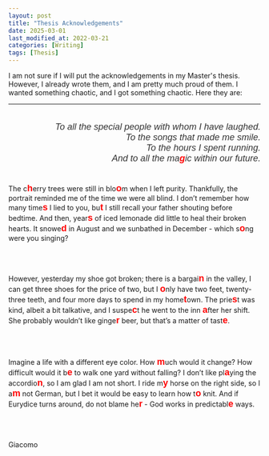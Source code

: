 ```yaml
---
layout: post
title: "Thesis Acknowledgements"
date: 2025-03-01
last_modified_at: 2022-03-21
categories: [Writing]
tags: [Thesis]
---
```


<style>
    .custom_font {
        font-family: 'CMU Serif', sans-serif;
        font-size: 18px;
        color: #333;
    }

    .red {
        font-family: 'CMU Serif', sans-serif;
        font-size: 18px;
        color: #ff0000;
    }

</style>

I am not sure if I will put the acknowledgements in my Master's thesis. 
However, I already wrote them, and I am pretty much proud of them. 
I wanted something chaotic, and I got something chaotic. 
Here they are:

---

<p align="right">
<i class="custom_font">
    <br>
    To all the special people with whom I have laughed. <br>
    To the songs that made me smile. <br>
    To the hours I spent running. <br>
    And to all the ma<b class="red">g</b>ic within our future. <br>
    <br>
</i>
</p>

<p class="custom_font">

The c<b class="red">h</b>erry trees were still in blo<b class="red">o</b>m when I left purity. 
Thankfully, the portrait reminded me of the time we were all blind. 
I don’t remember how many time<b class="red">s</b> I lied to you, bu<b class="red">t</b> I still recall your father shouting before bedtime. 
And then, year<b class="red">s</b> of iced lemonade did little to heal their broken hearts. 
It snowe<b class="red">d</b> in August and we sunbathed in December - which s<b class="red">o</b>ng were you singing?

<br>
<br>

However, yesterday my shoe got broken; 
there is a bargai<b class="red">n</b> in the valley, I can get three shoes for the price of two, but I <b class="red">o</b>nly have two feet, 
twenty-three teeth, and four more days to spend in my home<b class="red">t</b>own. 
The prie<b class="red">s</b>t was kind, albeit a bit talkative, and I suspe<b class="red">c</b>t he went to the inn <b class="red">a</b>fter her shift. 
She probably wouldn’t like ginge<b class="red">r</b> beer, but that’s a matter of tast<b class="red">e</b>.

<br>
<br>

Imagine a life with a different eye color. 
How <b class="red">m</b>uch would it change? 
How difficult would it b<b class="red">e</b> to walk one yard without falling? 
I don’t like pl<b class="red">a</b>ying the accordio<b class="red">n</b>, so I am glad I am not short. 
I ride m<b class="red">y</b> horse on the right side, so I a<b class="red">m</b> not German, but I bet it would be easy to learn how t<b class="red">o</b> knit. 
And if Eurydice turns around, do not blame he<b class="red">r</b> - God works in predictabl<b class="red">e</b> ways.

<br>
<br>

Giacomo

</p>

